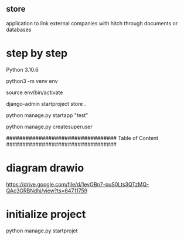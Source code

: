 ## store ##

application to link external companies with hitch through documents or databases

# step by step

Python 3.10.6

python3 -m venv env

source env/bin/activate

django-admin startproject store .

python manage.py startapp "test"

python manage.py createsuperuser

################################## Table of Content  ##################################

# diagram drawio

https://drive.google.com/file/d/1evOBn7-puS0Lts3QTzMQ-QAc3GRBNdhj/view?ts=64711759



# initialize project

python manage.py startprojet